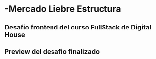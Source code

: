 # -Mercado Liebre Estructura

## Desafio frontend del curso FullStack de Digital House



<h2>Preview del desafio finalizado<h2>

